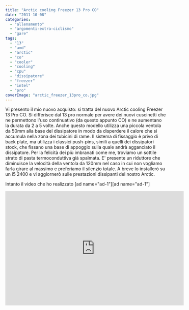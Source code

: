```yaml
---
title: "Arctic cooling Freezer 13 Pro CO"
date: "2011-10-08"
categories: 
  - "allenamento"
  - "argomenti-extra-ciclismo"
  - "gare"
tags: 
  - "13"
  - "amd"
  - "arctic"
  - "co"
  - "cooler"
  - "cooling"
  - "cpu"
  - "dissipatore"
  - "freezer"
  - "intel"
  - "pro"
coverImage: "arctic_freezer_13pro_co.jpg"
---
```


Vi presento il mio nuovo acquisto: si tratta del nuovo Arctic cooling Freezer 13 Pro CO. Si differisce dal 13 pro normale per avere dei nuovi cuscinetti che ne permettono l'uso continuativo (da questo appunto CO) e ne aumentano la durata da 2 a 5 volte. Anche questo modello utilizza una piccola ventola da 50mm alla base del dissipatore in modo da disperdere il calore che si accumula nella zona dei tubicini di rame. Il sistema di fissaggio è privo di back plate, ma utilizza i classici push-pins, simili a quelli dei dissipatori stock, che fissano una base di appoggio sulla quale andrà agganciato il dissipatore. Per la felicità dei più imbranati come me, troviamo un sottile strato di pasta termoconduttiva già spalmata. E' presente un riduttore che diminuisce la velocità della ventola da 120mm nel caso in cui non vogliamo farla girare al massimo e preferiamo il silenzio totale. A breve lo installerò su un i5 2400 e vi aggiornerò sulle prestazioni dissipanti del nostro Arctic.

Intanto il video che ho realizzato \[ad name="ad-1"\]\[ad name="ad-1"\] 

<iframe src="http://www.youtube.com/embed/A8deyHh5FbA?rel=0" frameborder="0" width="560" height="360"></iframe>
